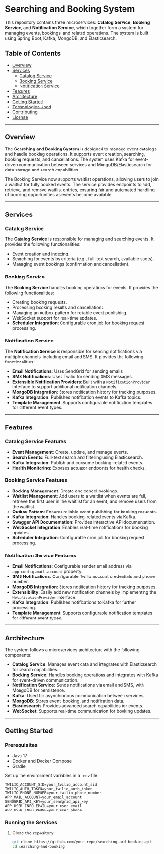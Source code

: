 # Searching and Booking System

This repository contains three microservices: **Catalog Service**, **Booking Service**, and **Notification Service**, which together form a system for managing events, bookings, and related operations. The system is built using Spring Boot, Kafka, MongoDB, and Elasticsearch.

## Table of Contents

- [Overview](#overview)
- [Services](#services)
    - [Catalog Service](#catalog-service)
    - [Booking Service](#booking-service)
    - [Notification Service](#notification-service)
- [Features](#features)
- [Architecture](#architecture)
- [Getting Started](#getting-started)
- [Technologies Used](#technologies-used)
- [Contributing](#contributing)
- [License](#license)

---

## Overview

The **Searching and Booking System** is designed to manage event catalogs and handle booking operations. It supports event creation, searching, booking requests, and cancellations. The system uses Kafka for event-driven communication between services and MongoDB/Elasticsearch for data storage and search capabilities.

The Booking Service now supports waitlist operations, allowing users to join a waitlist for fully booked events. The service provides endpoints to add, retrieve, and remove waitlist entries, ensuring fair and automated handling of booking opportunities as events become available.

---

## Services

### Catalog Service

The **Catalog Service** is responsible for managing and searching events. It provides the following functionalities:

- Event creation and indexing.
- Searching for events by criteria (e.g., full-text search, available spots).
- Managing event bookings (confirmation and cancellation).

### Booking Service

The **Booking Service** handles booking operations for events. It provides the following functionalities:

- Creating booking requests.
- Processing booking results and cancellations.
- Managing an outbox pattern for reliable event publishing.
- WebSocket support for real-time updates.
- **Scheduler Integration**: Configurable cron job for booking request processing.

### Notification Service

The **Notification Service** is responsible for sending notifications via multiple channels, including email and SMS. It provides the following functionalities:

- **Email Notifications**: Uses SendGrid for sending emails.
- **SMS Notifications**: Uses Twilio for sending SMS messages.
- **Extensible Notification Providers**: Built with a `NotificationProvider` interface to support additional notification channels.
- **MongoDB Integration**: Stores notification history for tracking purposes.
- **Kafka Integration**: Publishes notification events to Kafka topics.
- **Template Management**: Supports configurable notification templates for different event types.

---

## Features

### Catalog Service Features

- **Event Management**: Create, update, and manage events.
- **Search Events**: Full-text search and filtering using Elasticsearch.
- **Kafka Integration**: Publish and consume booking-related events.
- **Health Monitoring**: Exposes actuator endpoints for health checks.

### Booking Service Features

- **Booking Management**: Create and cancel bookings.
- **Waitlist Management**: Add users to a waitlist when events are full, retrieve the first user in the waitlist for an event, and remove users from the waitlist.
- **Outbox Pattern**: Ensures reliable event publishing for booking requests.
- **Kafka Integration**: Handles booking-related events via Kafka.
- **Swagger API Documentation**: Provides interactive API documentation.
- **WebSocket Integration**: Enables real-time notifications for booking updates.
- **Scheduler Integration**: Configurable cron job for booking request processing.

### Notification Service Features

- **Email Notifications**: Configurable sender email address via `app.config.mail.account` property.
- **SMS Notifications**: Configurable Twilio account credentials and phone number.
- **MongoDB Integration**: Stores notification history for tracking purposes.
- **Extensibility**: Easily add new notification channels by implementing the `NotificationProvider` interface.
- **Kafka Integration**: Publishes notifications to Kafka for further processing.
- **Template Management**: Supports configurable notification templates for different event types.

---

## Architecture

The system follows a microservices architecture with the following components:

- **Catalog Service**: Manages event data and integrates with Elasticsearch for search capabilities.
- **Booking Service**: Handles booking operations and integrates with Kafka for event-driven communication.
- **Notification Service**: Sends notifications via email and SMS, with MongoDB for persistence.
- **Kafka**: Used for asynchronous communication between services.
- **MongoDB**: Stores event, booking, and notification data.
- **Elasticsearch**: Provides advanced search capabilities for events.
- **WebSocket**: Supports real-time communication for booking updates.

---

## Getting Started

### Prerequisites

- Java 17
- Docker and Docker Compose
- Gradle

Set up the environment variables in a `.env` file:  
```
TWILIO_ACCOUNT_SID=your_twilio_account_sid
TWILIO_AUTH_TOKEN=your_twilio_auth_token
TWILIO_PHONE_NUMBER=your_twilio_phone_number
APP_MAIL_ACCOUNT=your_email_account
SENDGRID_API_KEY=your_sendgrid_api_key
APP_USER_INFO_EMAIL=your_user_email
APP_USER_INFO_PHONE=your_user_phone
```

### Running the Services

1. Clone the repository:
   ```bash
   git clone https://github.com/your-repo/searching-and-booking.git
   cd searching-and-booking